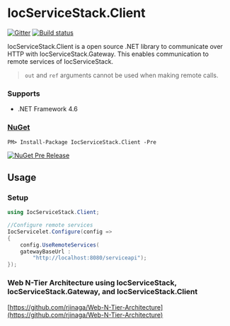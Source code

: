 # IocServiceStack.Client

[![Gitter](https://badges.gitter.im/IocServiceStack/Lobby.svg)](https://gitter.im/IocServiceStack/Lobby?utm_source=badge&utm_medium=badge&utm_campaign=pr-badge&utm_content=body_badge) [![Build status](https://ci.appveyor.com/api/projects/status/y27lcxxgah666hf9/branch/master?svg=true)](https://ci.appveyor.com/project/rjinaga/iocservicestack-client/branch/master)

IocServiceStack.Client is a open source .NET library to communicate over HTTP with IocServiceStack.Gateway. This enables communication to remote services of IocServiceStack.

> `out` and `ref` arguments cannot be used when making remote calls.

### Supports
- .NET Framework 4.6


### [NuGet](https://www.nuget.org/packages/IocServiceStack.Gateway/)
```
PM> Install-Package IocServiceStack.Client -Pre
```
[![NuGet Pre Release](https://img.shields.io/badge/nuget-Pre%20Release-yellow.svg)](https://www.nuget.org/packages/IocServiceStack.Client/)


## Usage

### Setup

```c#
using IocServiceStack.Client;

//Configure remote services
IocServicelet.Configure(config =>
{
    config.UseRemoteServices(
	gatewayBaseUrl : 
		"http://localhost:8080/serviceapi");
});

```

### Web N-Tier Architecture using IocServiceStack, IocServiceStack.Gateway, and IocServiceStack.Client 

[https://github.com/rjinaga/Web-N-Tier-Architecture](https://github.com/rjinaga/Web-N-Tier-Architecture)





